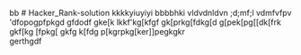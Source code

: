 bb # Hacker_Rank-solution
kkkkyiuyiyi
bbbbhki
vldvdnldvn
;d;mf;l
vdmfvfpv
'dfopogpfpkgd
gfdodf
gke[k
lkkf'kg[kfgf
gk[prkg[fdkg[d
g[pek[pg[[dk[frk
gkf[kg
[fpkg[
gkfg
k[fdg
p[kgrpkg[ker\]]pegkgkr\
gerthgdf
